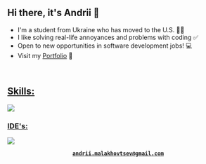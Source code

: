 <h2>Hi there, it's Andrii 👋</h2>

- I'm a student from Ukraine who has moved to the U.S. 👨‍🎓
- I like solving real-life annoyances and problems with coding ✅
- Open to new opportunities in software development jobs! 💻
- Visit my <a href="https://malandrii.github.io/portfolio-website/index">Portfolio</a> 💼
<br>
<p align="left">
  <a href="https://skillicons.dev">
    <h2>Skills:</h2>
    <img src="https://skillicons.dev/icons?i=dotnet,cs,cpp,java,python,html,css,git"/>
    <h3>IDE's:</h3>
    <img src="https://skillicons.dev/icons?i=visualstudio,vscode,rider,idea"/>
  </a>
</p>

<p align="center">
  <strong>
    <a href="mailto:andrii.malakhovtsev@gmail.com">
      <code>andrii.malakhovtsev@gmail.com</code>
    </a>
  </strong>
</p>

